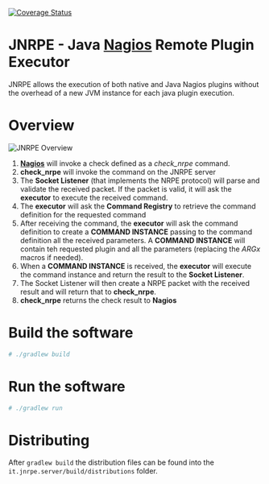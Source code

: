 [![Coverage Status](https://coveralls.io/repos/github/ziccardi/jnrpe/badge.svg?branch=master)](https://coveralls.io/github/ziccardi/jnrpe?branch=master)
# JNRPE - Java [**Nagios**](https://www.nagios.org/) Remote Plugin Executor

JNRPE allows the execution of both native and Java Nagios plugins without the overhead of a new JVM instance for each
java plugin execution.

# Overview
![JNRPE Overview](docs/assets/overview.png)

1. [**Nagios**](https://www.nagios.org/) will invoke a check defined as a _check_nrpe_ command.
2. **check_nrpe** will invoke the command on the JNRPE server
3. The **Socket Listener** (that implements the NRPE protocol) will parse and validate the received packet. If the packet is valid,
it will ask the **executor** to execute the received command.
4. The **executor** will ask the **Command Registry** to retrieve the command definition for the requested command
5. After receiving the command, the **executor** will ask the command definition to create a **COMMAND INSTANCE** passing 
to the command definition all the received parameters. A **COMMAND INSTANCE** will contain teh requested plugin and all the parameters (replacing the $ARGx$ macros if needed). 
6. When a **COMMAND INSTANCE** is received, the **executor** will execute the command instance and return the result to the **Socket Listener**.
7. The Socket Listener will then create a NRPE packet with the received result and will return that to **check_nrpe**.
8. **check_nrpe** returns the check result to **Nagios**

# Build the software
```bash
# ./gradlew build
```

# Run the software

```bash
# ./gradlew run
```

# Distributing
After `gradlew build` the distribution files can be found into the `it.jnrpe.server/build/distributions` folder. 
